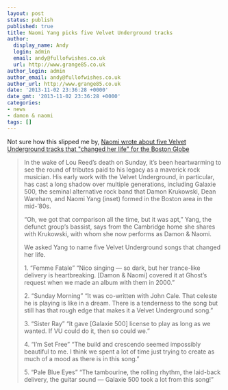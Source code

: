 ```yaml
---
layout: post
status: publish
published: true
title: Naomi Yang picks five Velvet Underground tracks
author:
  display_name: Andy
  login: admin
  email: andy@fullofwishes.co.uk
  url: http://www.grange85.co.uk
author_login: admin
author_email: andy@fullofwishes.co.uk
author_url: http://www.grange85.co.uk
date: '2013-11-02 23:36:28 +0000'
date_gmt: '2013-11-02 23:36:28 +0000'
categories:
- news
- damon & naomi
tags: []
---
```

<p>Not sure how this slipped me by, <a href="http://www.bostonglobe.com/arts/music/2013/10/31/high-five-naomi-yang/a4O3kNGh9Aoy8JiAM082FN/story.html?s_campaign=sm_tw">Naomi wrote about five Velvet Underground tracks that "changed her life" for the Boston Globe</a></p>
<blockquote><p>
In the wake of Lou Reed’s death on Sunday, it’s been heartwarming to see the round of tributes paid to his legacy as a maverick rock musician. His early work with the Velvet Underground, in particular, has cast a long shadow over multiple generations, including Galaxie 500, the seminal alternative rock band that Damon Krukowski, Dean Wareham, and Naomi Yang (inset) formed in the Boston area in the mid-’80s.</p>
<p>“Oh, we got that comparison all the time, but it was apt,” Yang, the defunct group’s bassist, says from the Cambridge home she shares with Krukowski, with whom she now performs as Damon & Naomi.</p>
<p>We asked Yang to name five Velvet Underground songs that changed her life.</p>
<p>1. “Femme Fatale” “Nico singing — so dark, but her trance-like delivery is heartbreaking. [Damon & Naomi] covered it at Ghost’s request when we made an album with them in 2000.”</p>
<p>2. “Sunday Morning” “It was co-written with John Cale. That celeste he is playing is like in a dream. There is a tenderness to the song but still has that rough edge that makes it a Velvet Underground song.”</p>
<p>3. “Sister Ray” “It gave [Galaxie 500] license to play as long as we wanted. If VU could do it, then so could we.”</p>
<p>4. “I’m Set Free” “The build and crescendo seemed impossibly beautiful to me. I think we spent a lot of time just trying to create as much of a mood as there is in this song.”</p>
<p>5. “Pale Blue Eyes” “The tambourine, the rolling rhythm, the laid-back delivery, the guitar sound — Galaxie 500 took a lot from this song!”</p></blockquote>
